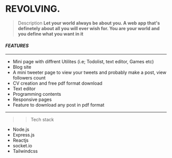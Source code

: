 # REVOLVING.
> Description **Let your world always be about you. A web app that's definetely about all you will ever wish for. You are your world and you define what you want in it**

#### _**FEATURES**_
---
* Mini page with diffrent Utilites (i.e; Todolist, text editor, Games etc)
* Blog site
* A mini tweeter page to view your tweets and probably make a post, view followers count
* CV creation and free pdf format download
* Text editor
* Programming contents
* Responsive pages
* Feature to download any post in pdf format
----
>> Tech stack
* Node.js
* Express.js
* Reactjs
* socket.io
* Tailwindcss
